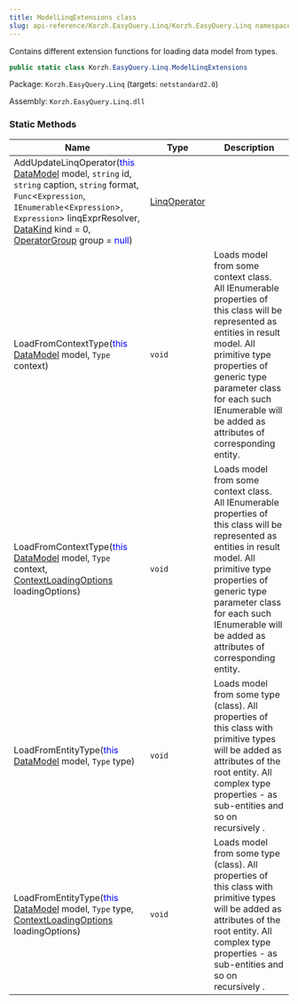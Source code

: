 ```yaml
---
title: ModelLinqExtensions class
slug: api-reference/Korzh.EasyQuery.Linq/Korzh.EasyQuery.Linq namespace/modellinqextensions-class
---
```



Contains different extension functions for loading data model from types.
```csharp
public static class Korzh.EasyQuery.Linq.ModelLinqExtensions

```
Package: `Korzh.EasyQuery.Linq` (targets: `netstandard2.0`)

Assembly: `Korzh.EasyQuery.Linq.dll`

### Static Methods

| Name | Type | Description | 
| --- | --- | --- | 
| AddUpdateLinqOperator(<span style='color: blue'>this</span> [DataModel](/api-reference/korzh-easyquery/korzh-easyquery-namespace/datamodel-class) model, `string` id, `string` caption, `string` format, `Func`&lt;`Expression`, `IEnumerable`&lt;`Expression`&gt;, `Expression`&gt; linqExprResolver, [DataKind](/api-reference/korzh-easyquery/korzh-easyquery-namespace/datakind-enum) kind = 0, [OperatorGroup](/api-reference/korzh-easyquery/korzh-easyquery-namespace/operatorgroup-class) group = <span style='color: blue'>null</span>) | [LinqOperator](/api-reference/korzh-easyquery-linq/korzh-easyquery-linq-namespace/linqoperator-class) |  | 
| LoadFromContextType(<span style='color: blue'>this</span> [DataModel](/api-reference/korzh-easyquery/korzh-easyquery-namespace/datamodel-class) model, `Type` context) | `void` | Loads model from some context class.  All IEnumerable properties of this class will be represented as entities in result model.  All primitive type properties of generic type parameter class for each such IEnumerable will be added as attributes of corresponding entity. | 
| LoadFromContextType(<span style='color: blue'>this</span> [DataModel](/api-reference/korzh-easyquery/korzh-easyquery-namespace/datamodel-class) model, `Type` context, [ContextLoadingOptions](/api-reference/korzh-easyquery-linq/korzh-easyquery-linq-namespace/contextloadingoptions-enum) loadingOptions) | `void` | Loads model from some context class.  All IEnumerable properties of this class will be represented as entities in result model.  All primitive type properties of generic type parameter class for each such IEnumerable will be added as attributes of corresponding entity. | 
| LoadFromEntityType(<span style='color: blue'>this</span> [DataModel](/api-reference/korzh-easyquery/korzh-easyquery-namespace/datamodel-class) model, `Type` type) | `void` | Loads model from some type (class).  All properties of this class with primitive types will be added as attributes of the root entity.  All complex type properties - as sub-entities and so on recursively . | 
| LoadFromEntityType(<span style='color: blue'>this</span> [DataModel](/api-reference/korzh-easyquery/korzh-easyquery-namespace/datamodel-class) model, `Type` type, [ContextLoadingOptions](/api-reference/korzh-easyquery-linq/korzh-easyquery-linq-namespace/contextloadingoptions-enum) loadingOptions) | `void` | Loads model from some type (class).  All properties of this class with primitive types will be added as attributes of the root entity.  All complex type properties - as sub-entities and so on recursively . |